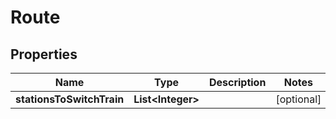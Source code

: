 
# Route

## Properties
Name | Type | Description | Notes
------------ | ------------- | ------------- | -------------
**stationsToSwitchTrain** | **List&lt;Integer&gt;** |  |  [optional]



